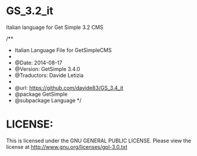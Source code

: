 GS_3.2_it
=========

Italian language for Get Simple 3.2 CMS


/**
 * Italian Language File for GetSimpleCMS
 *
 * @Date:       2014-08-17
 * @Version:    GetSimple 3.4.0
 * @Traductors: Davide Letizia 
 * 
 * @url:        https://github.com/davide83/GS_3.4_it
 * @package     GetSimple
 * @subpackage  Language
 */



LICENSE:
========

This is licensed under the GNU GENERAL PUBLIC LICENSE. 
Please view the license at http://www.gnu.org/licenses/gpl-3.0.txt

